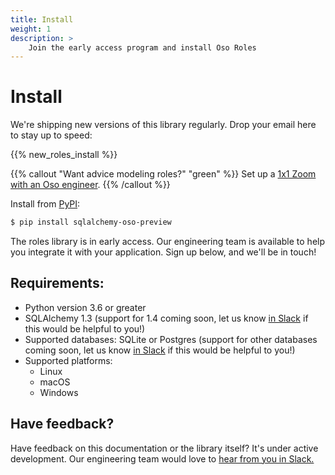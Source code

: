 ```yaml
---
title: Install
weight: 1
description: >
    Join the early access program and install Oso Roles
---
```


# Install

We're shipping new versions of this library regularly. Drop your email here to stay up to speed:

{{% new_roles_install %}}

{{% callout "Want advice modeling roles?" "green" %}}
Set up a [1x1 Zoom with an Oso engineer](https://calendly.com/osohq/oso-roles-1x1/).
{{% /callout %}}

Install from [PyPI](https://pypi.org/project/sqlalchemy-oso-preview/):

```bash
$ pip install sqlalchemy-oso-preview
```

The roles library is in early access. Our engineering team is available
to help you integrate it with your application. Sign up below, and we'll
be in touch!

## Requirements:

* Python version 3.6 or greater
* SQLAlchemy 1.3 (support for 1.4 coming soon, let us know [in
Slack](https://join-slack.osohq.com/) if this would be helpful to you!)
* Supported databases: SQLite or Postgres (support for other databases
coming soon, let us know [in Slack](https://join-slack.osohq.com/) if
this would be helpful to you!)
* Supported platforms:
  * Linux
  * macOS
  * Windows

## Have feedback?

Have feedback on this documentation or the library itself? It's under
active development. Our engineering team would love to [hear from you in
Slack.](https://join-slack.osohq.com/)
